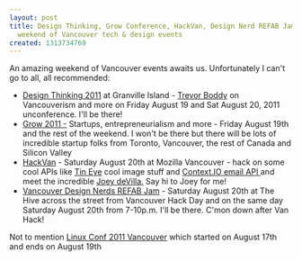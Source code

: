 ```yaml
---
layout: post
title: Design Thinking, Grow Conference, HackVan, Design Nerd REFAB Jam - an amazing
  weekend of Vancouver tech & design events
created: 1313734769
---
```

<p>An amazing weekend of Vancouver events awaits us. Unfortunately I can't go to all, all recommended:</p><ul><li><a href="http://dtuc.org/">Design Thinking 2011</a> at Granville Island - <a href="http://pricetags.wordpress.com/2007/02/03/critiquing-the-critic-trevor-boddy/">Trevor Boddy</a> on Vancouverism and more on Friday August 19 and Sat August 20, 2011 unconference. I'll be there!</li><li><a href="http://growconf.com/">Grow 2011 -</a> Startups, entrepreneurialism and more - Friday August 19th and the rest of the weekend. I won't be there but there will be lots of incredible startup folks from Toronto, Vancouver, the rest of Canada and Silicon Valley</li><li><a href="http://guestlistapp.com/events/60384">HackVan</a> - Saturday August 20th at Mozilla Vancouver - hack on some cool APIs like <a href="http://www.tineye.com/">Tin Eye</a>&nbsp;cool image stuff and <a href="http://context.io/">Context.IO email API </a>and meet the incredible <a href="http://www.joeydevilla.com/">Joey deVilla.</a> Say hi to Joey for me!</li><li><a href="http://vancouver.designnerds.org/2011/08/design-nerd-jam-5-9-refab-jam/">Vancouver Design Nerds REFAB Jam</a> - Saturday August 20th at The Hive across the street from Vancouver Hack Day and on the same day Saturday August 20th from 7-10p.m. I'll be there. C'mon down after Van Hack!</li></ul><p>Not to mention <a href="http://events.linuxfoundation.org/events/linuxcon">Linux Conf 2011 Vancouver</a> which started on August 17th and ends on August 19th</p>
